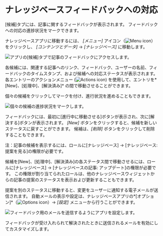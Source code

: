 # ナレッジベースフィードバックへの対応

[候補]タブには、記事に関するフィードバックが表示されます。 フィードバックへの対応の進捗状況をマークできます。

ナレッジベースアプリに移動するには、 *[メニュー]* アイコン（![Menu icon](../../images/icon-menu.png)）をクリックし、 *[コンテンツとデータ]* → *[ナレッジベース]* に移動します。

![アプリの[候補]タブで記事のフィードバックにアクセスします。](./responding-to-knowledge-base-feedback/images/01.png)

各候補には、関連する記事へのリンク、フィードバック、ユーザーの名前、フィードバックのタイムスタンプ、および候補への対応ステータスが表示されます。 各エントリーのアクションメニュー (![Actions icon](../../images/icon-actions.png)) を使用して、エントリを*[New]*、*[処理中]*、*[解決済み]* の間で移動させることができます。

個々の候補をクリックしてマークを付け、進行状況を進めることもできます。

![個々の候補の進捗状況をマークします。](./responding-to-knowledge-base-feedback/images/02.png)

フィードバックには、最初に[進行中に移動させる]ボタンが表示され、次に[解決する]ボタンが表示されます。 *[New]* ボタンをクリックすると、候補を新しいステータスに戻すことができます。 候補は、*[削除]* ボタンをクリックして削除することもできます。

注：記事の候補を表示するには、ロールに[ナレッジベース] → [ナレッジベース: 提案を見る]の権限が必要です。

候補を[New]、[処理中]、[解決済み]の各ステータス間で移動させるには、ロールに[ナレッジベース] → [ナレッジベースの記事: アップデート]の権限が必要です。 この権限が割り当てられたロールは、他のナレッジベースウィジェットからの記事の提案のステータスを表示および更新することもできます。

提案を別のステータスに移動すると、変更をユーザーに通知する電子メールが送信されます。 自動メールの表示や設定は、ナレッジベースアプリの*[オプション]*（![Options icon](../../images/icon-options.png)）→ *[設定]* メニューから行うことができます。

![フィードバック用のメールを送信するようにアプリを設定します。](./responding-to-knowledge-base-feedback/images/03.png)

フィードバックが受け入れられて解決されたときに送信されるメールを有効にしてカスタマイズします。
